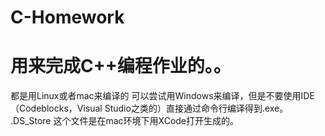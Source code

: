 # C-Homework
# 用来完成C++编程作业的。。
都是用Linux或者mac来编译的
可以尝试用Windows来编译，但是不要使用IDE（Codeblocks，Visual Studio之类的）直接通过命令行编译得到.exe。
.DS_Store  这个文件是在mac环境下用XCode打开生成的。
